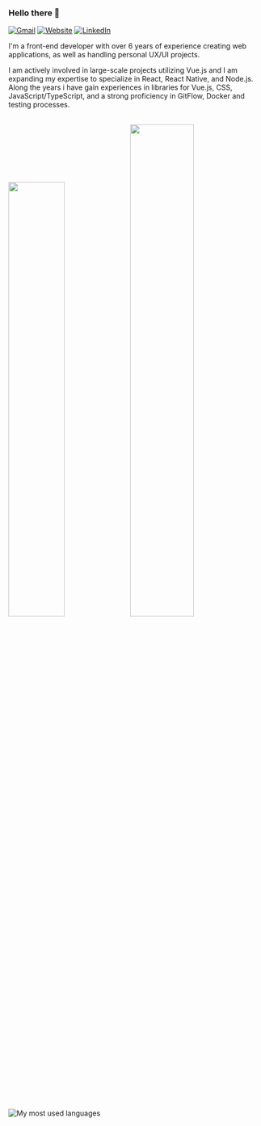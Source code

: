 ### Hello there 👋

[![Gmail](https://img.shields.io/badge/heldsonluiz@gmail.com-informational?style=flat-square&color=EA4335&logo=gmail&logoColor=white)](malito:heldsonluiz@gmail.com) [![Website](https://img.shields.io/badge/heldsonluiz.github.io-informational?style=flat-square&color=7E4DD2&logo=git&logoColor=white)](https://heldsonluiz.github.io/) [![LinkedIn](https://img.shields.io/badge/heldsonluiz-informational?style=flat-square&&color=0A66C2&logo=linkedin&logoColor=white)](https://www.linkedin.com/in/heldsonluiz/)
<br>

I'm a front-end developer with over 6 years of experience creating web applications, as well as handling personal UX/UI projects. 

I am actively involved in large-scale projects utilizing Vue.js and I am expanding my expertise to specialize in React, React Native, and Node.js. Along the years i have gain experiences in libraries for Vue.js, CSS, JavaScript/TypeScript, and a strong proficiency in GitFlow, Docker and testing processes.
<br><br>

<img src="https://github-readme-stats.vercel.app/api?username=heldsonluiz&show_icons=true&theme=tokyonight&hide_border=true" width="47%"/> <img src="https://streak-stats.demolab.com?user=heldsonluiz&theme=tokyonight&hide_border=true&mode=weekly" width="50%"/>
![My most used languages](https://github-readme-stats.vercel.app/api/top-langs/?username=heldsonluiz&theme=tokyonight&hide_border=true&langs_count=8&layout=compact&hide_title=true&card_width=825)
